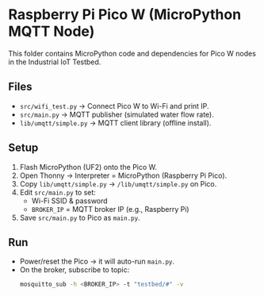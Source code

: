# Raspberry Pi Pico W (MicroPython MQTT Node)

This folder contains MicroPython code and dependencies for Pico W nodes in the Industrial IoT Testbed.

## Files
- `src/wifi_test.py` → Connect Pico W to Wi-Fi and print IP.
- `src/main.py` → MQTT publisher (simulated water flow rate).
- `lib/umqtt/simple.py` → MQTT client library (offline install).

## Setup
1. Flash MicroPython (UF2) onto the Pico W.
2. Open Thonny → Interpreter = MicroPython (Raspberry Pi Pico).
3. Copy `lib/umqtt/simple.py` → `/lib/umqtt/simple.py` on Pico.
4. Edit `src/main.py` to set:
   - Wi-Fi SSID & password
   - `BROKER_IP` = MQTT broker IP (e.g., Raspberry Pi)
5. Save `src/main.py` to Pico as `main.py`.

## Run
- Power/reset the Pico → it will auto-run `main.py`.
- On the broker, subscribe to topic:
  ```bash
  mosquitto_sub -h <BROKER_IP> -t "testbed/#" -v

